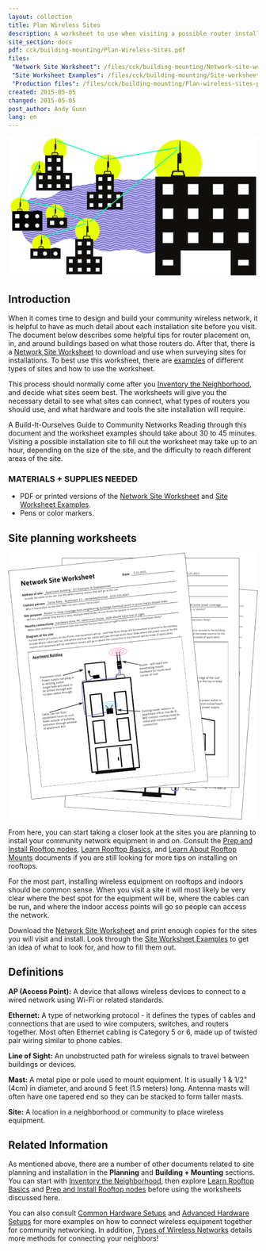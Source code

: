 ```yaml
---
layout: collection
title: Plan Wireless Sites
description: A worksheet to use when visiting a possible router installation site, with examples on how to best fill it out.
site_section: docs
pdf: cck/building-mounting/Plan-Wireless-Sites.pdf
files:
 "Network Site Worksheet": /files/cck/building-mounting/Network-site-worksheet.pdf
 "Site Worksheet Examples": /files/cck/building-mounting/Site-worksheet-examples.pdf
 "Production files": /files/cck/building-mounting/Plan-wireless-sites-production-files.zip
created: 2015-05-05
changed: 2015-05-05
post_author: Andy Gunn
lang: en
---
```

![Plan Wireless Sites intro graphic](/files/Plan_wireless_sites_graphic.png "Intro graphic")

## Introduction

When it comes time to design and build your community wireless network, it is helpful to have as much detail about each installation site before you visit. The document below describes some helpful tips for router placement on, in, and around buildings based on what those routers do. After that, there is a [Network Site Worksheet](/files/cck/building-mounting/Network-site-worksheet.pdf) to download and use when surveying sites for installations. To best use this worksheet, there are [examples](/files/cck/building-mounting/Site-worksheet-examples.pdf) of different types of sites and how to use the worksheet.

This process should normally come after you [Inventory the Neighborhood](/docs/cck/planning/inventory-the-neighborhood/), and decide what sites seem best. The worksheets will give you the necessary detail to see what sites can connect, what types of routers you should use, and what hardware and tools the site installation will require.

A Build-It-Ourselves Guide to Community Networks Reading through this document and the worksheet examples should take about 30 to 45 minutes. Visiting a possible installation site to fill out the worksheet may take up to an hour, depending on the size of the site, and the difficulty to reach different areas of the site.


### MATERIALS + SUPPLIES NEEDED

* PDF or printed versions of the [Network Site Worksheet](/files/cck/building-mounting/Network-site-worksheet.pdf) and [Site Worksheet Examples](/files/cck/building-mounting/Site-worksheet-examples.pdf).
* Pens or color markers.


## Site planning worksheets

![Site worksheet examples graphic](/files/Site_worksheet_examples.png "Site Worksheet examples graphic")

From here, you can start taking a closer look at the sites you are planning to install your community network equipment in and on. Consult the [Prep and Install Rooftop nodes](/docs/cck/building-mounting/prep-install-rooftop-nodes/), [Learn Rooftop Basics](/docs/cck/building-mounting/learn-rooftop-basics/), and [Learn About Rooftop Mounts](/docs/cck/building-mounting/learn-about-rooftop-mounts/) documents if you are still looking for more tips on installing on rooftops.

For the most part, installing wireless equipment on rooftops and indoors should be common sense. When you visit a site it will most likely be very clear where the best spot for the equipment will be, where the cables can be run, and where the indoor access points will go so people can access the network.

Download the [Network Site Worksheet](/files/cck/building-mounting/Network-site-worksheet.pdf) and print enough copies for the sites you will visit and install. Look through the [Site Worksheet Examples](/files/cck/building-mounting/Site-worksheet-examples.pdf) to get an idea of what to look for, and how to fill them out.


## Definitions

**AP (Access Point):** A device that allows wireless devices to connect to a wired network using Wi-Fi or related standards.

**Ethernet:** A type of networking protocol - it defines the types of cables and connections that are used to wire computers, switches, and routers together. Most often Ethernet cabling is Category 5 or 6, made up of twisted pair wiring similar to phone cables.

**Line of Sight:** An unobstructed path for wireless signals to travel between buildings or devices.

**Mast:** A metal pipe or pole used to mount equipment. It is usually 1 & 1/2" (4cm) in diameter, and around 5 feet (1.5 meters) long. Antenna masts will often have one tapered end so they can be stacked to form taller masts.

**Site:** A location in a neighborhood or community to place wireless equipment.


## Related Information

As mentioned above, there are a number of other documents related to site planning and installation in the **Planning** and **Building + Mounting** sections. You can start with [Inventory the Neighborhood](/docs/cck/planning/inventory-the-neighborhood/), then explore [Learn Rooftop Basics](/docs/cck/building-mounting/learn-rooftop-basics/) and [Prep and Install Rooftop nodes](/docs/cck/building-mounting/prep-install-rooftop-nodes/) before using the worksheets discussed here.

You can also consult [Common Hardware Setups](/docs/cck/installing-configuring/common-hardware-setups/) and [Advanced Hardware Setups](/docs/cck/installing-configuring/advanced-hardware-setups/) for more examples on how to connect wireless equipment together for community networking. In addition, [Types of Wireless Networks](/docs/cck/networking/types-of-wireless-networks/) details more methods for connecting your neighbors!
